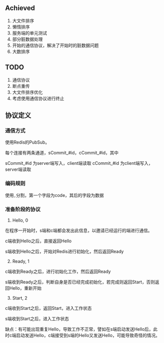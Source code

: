 ## Achieved

1. 大文件排序
2. 懒惰排序
3. 服务端的单元测试
4. 部分脏数据处理
5. 开始的通信协议，解决了开始时的脏数据问题
6. 大数排序

## TODO

1. 通信协议
2. 断点重传
4. 大文件排序优化
5. 考虑使用通信协议进行终止

## 协议定义

### 通信方式

使用Redis的PubSub。

每个连接有两条通道，sCommit_#id，cCommit_#id，其中

sCommit_#id 为server端写入，client端读取
cCommit_#id 为client端写入，server端读取

### 编码规则

使用`,`分割，第一个字段为code，其后的字段为数据


### 准备阶段的协议

1. Hello, 0

在程序一开始时，s端和c端都会发出此信息，以邀请已经运行的端进行通信。

c端收到Hello之后，直接返回Hello

s端收到Hello之后，开始对Redis进行初始化，然后返回Ready

2. Ready, 1

c端收到Ready之后，进行初始化工作，然后返回Ready

s端收到Ready之后，判断自身是否已经完成初始化，若完成则返回Start，否则返回Hello，重新开始

3. Start, 2
  
c端收到Start之后，返回Start，进入工作状态

s端收到Start之后，进入工作状态

缺点：有可能出现重复Hello，导致工作不正常，譬如在s端启动发送Hello后，此时c端启动发送Hello，c端接受到s端的Hello又发送Hello，可能导致奇怪的情况。